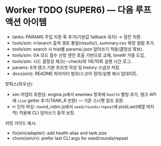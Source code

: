 # Worker TODO (SUPER6) — 다음 루프 액션 아이템

- tanks: PARAMS 주입 지원 훅 추가(기본값 fallback 유지) → 점진 치환.
- tools/sim: rr/search 출력 경로 통일(results/), summary.csv 확장 컬럼 추가.
- tools/sim: search 시 trial별 params/<bot>.json 덮어쓰기 적용(결정성 확보).
- tools/sim: GA 모드 점수 산정 엔진 호출 기반으로 교체, timeW 가중 도입.
- tools/sim: 시드 결정성 체크(--check)와 1회/10회 실행 시간 로그.
- params: 6개 탱크 기본 프리셋 작성 및 history 스냅샷 저장.
- docs(sim): README 파라미터 범위/스코어 정의/실행 예시 업데이트.

핫픽스(최우선):
- sim 어댑터 호환성: engine.js에서 enemies 항목에 `health` 별칭 추가, 탱크 API에 `size` getter 추가(TANK_R 반환) — 기존 스니펫 참조 호환.
- rr 인자 파싱: round_robin.js에서 `seed/rounds/repeat`에 pickLast(배열 마지막) 적용해 CLI 덮어쓰기 동작 보장.

커밋 가이드 예시:
- fix(sim/adapter): add health alias and tank.size
- chore(sim/rr): prefer last CLI args for seed/rounds/repeat
